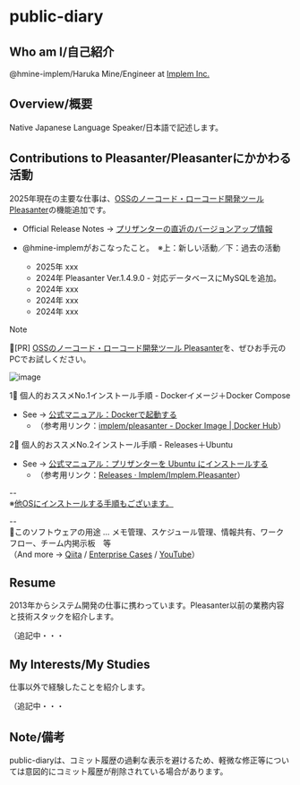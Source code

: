 # public-diary

## Who am I/自己紹介

@hmine-implem/Haruka Mine/Engineer at [Implem Inc.](https://implem.co.jp/)

## Overview/概要

Native Japanese Language Speaker/日本語で記述します。

## Contributions to Pleasanter/Pleasanterにかかわる活動

2025年現在の主要な仕事は、[OSSのノーコード・ローコード開発ツール Pleasanter](https://pleasanter.org/)の機能追加です。

- Official Release Notes -> [プリザンターの直近のバージョンアップ情報](https://pleasanter.org/ja/manual/release-notes-core)

- @hmine-implemがおこなったこと。　※上：新しい活動／下：過去の活動
  - 2025年 xxx
  - 2024年 Pleasanter Ver.1.4.9.0 - 対応データベースにMySQLを追加。
  - 2024年 xxx
  - 2024年 xxx
  - 2024年 xxx


> [!NOTE]
> 📢[PR] [OSSのノーコード・ローコード開発ツール Pleasanter](https://pleasanter.org/)を、ぜひお手元のPCでお試しください。
>
> ![image](https://github.com/user-attachments/assets/f298bca1-c580-4bc7-a1fe-625f87efa4cb)
> 
> 1⃣ 個人的おススメNo.1インストール手順 - Dockerイメージ＋Docker Compose
> 
> - See -> [公式マニュアル：Dockerで起動する](https://www.pleasanter.org/ja/manual/getting-started-pleasanter-docker)
>   - （参考用リンク：[implem/pleasanter - Docker Image | Docker Hub](https://hub.docker.com/r/implem/pleasanter)）
> 
> 2⃣ 個人的おススメNo.2インストール手順 - Releases＋Ubuntu
> 
> - See -> [公式マニュアル：プリザンターを Ubuntu にインストールする](https://www.pleasanter.org/ja/manual/getting-started-pleasanter-ubuntu)
>   - （参考用リンク：[Releases · Implem/Implem.Pleasanter](https://github.com/Implem/Implem.Pleasanter/releases)）
>
> --  
> ※[他OSにインストールする手順もございます。](https://www.pleasanter.org/ja/manual?category=0090_0099)
>
> --  
> 📝このソフトウェアの用途 … メモ管理、スケジュール管理、情報共有、ワークフロー、チーム内掲示板　等  
> （And more -> [Qiita](https://qiita.com/tags/pleasanter) / [Enterprise Cases](https://pleasanter.org/cases) / [YouTube](https://www.youtube.com/@Pleasanter/videos)）

## Resume

2013年からシステム開発の仕事に携わっています。Pleasanter以前の業務内容と技術スタックを紹介します。

（追記中・・・

## My Interests/My Studies

仕事以外で経験したことを紹介します。

（追記中・・・

## Note/備考

public-diaryは、コミット履歴の過剰な表示を避けるため、軽微な修正等については意図的にコミット履歴が削除されている場合があります。
